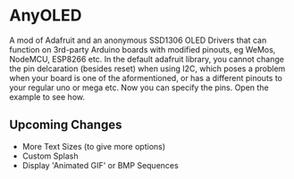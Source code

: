 # AnyOLED
A mod of Adafruit and an anonymous SSD1306 OLED Drivers that can function on 3rd-party Arduino boards with modified pinouts, eg WeMos, NodeMCU, ESP8266 etc. In the default adafruit library, you cannot change the pin delcaration (besides reset) when using I2C, which poses a problem when your board is one of the aformentioned, or has a different pinouts to your regular uno or mega etc. Now you can specify the pins. Open the example to see how.

## Upcoming Changes

  * More Text Sizes (to give more options)
  * Custom Splash
  * Display 'Animated GIF' or BMP Sequences
